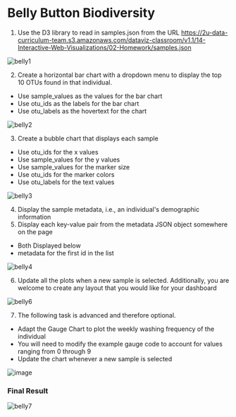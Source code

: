 # Belly Button Biodiversity

1) Use the D3 library to read in samples.json from the URL https://2u-data-curriculum-team.s3.amazonaws.com/dataviz-classroom/v1.1/14-Interactive-Web-Visualizations/02-Homework/samples.json

![belly1](https://user-images.githubusercontent.com/113717031/211970931-3a3fa54e-6f53-4259-a666-2033313178d3.png)

2) Create a horizontal bar chart with a dropdown menu to display the top 10 OTUs found in that individual.

- Use sample_values as the values for the bar chart
- Use otu_ids as the labels for the bar chart
- Use otu_labels as the hovertext for the chart

![belly2](https://user-images.githubusercontent.com/113717031/211981525-bacfaf85-7cd6-4a7c-9a17-8b3df8e0eb7e.png)


3) Create a bubble chart that displays each sample

- Use otu_ids for the x values
- Use sample_values for the y values
- Use sample_values for the marker size
- Use otu_ids for the marker colors
- Use otu_labels for the text values

![belly3](https://user-images.githubusercontent.com/113717031/211981555-46627ac8-e55e-4418-84e0-6f96deef0cda.png)

4) Display the sample metadata, i.e., an individual's demographic information
5) Display each key-value pair from the metadata JSON object somewhere on the page

- Both Displayed below
- metadata for the first id in the list

![belly4](https://user-images.githubusercontent.com/113717031/211971441-3b4f1623-ba65-4032-a56a-7442debf10a2.png)

6) Update all the plots when a new sample is selected. Additionally, you are welcome to create any layout that you would like for your dashboard

![belly6](https://user-images.githubusercontent.com/113717031/211971859-c3bbaaca-256a-4afd-8287-49c7688b1a46.png)

7) The following task is advanced and therefore optional.

- Adapt the Gauge Chart to plot the weekly washing frequency of the individual
- You will need to modify the example gauge code to account for values ranging from 0 through 9
- Update the chart whenever a new sample is selected

![image](https://user-images.githubusercontent.com/113717031/212235383-cc45b049-377a-46a7-a08b-ac00ff332c47.png)


### Final Result
![belly7](https://user-images.githubusercontent.com/113717031/211981759-eb9104c9-a194-4c41-84cb-1f36d32e696d.png)
